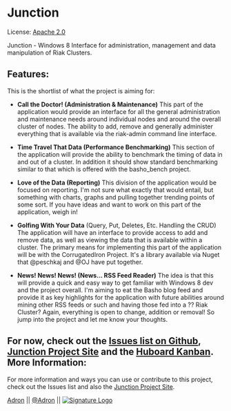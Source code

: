 Junction
========
License: [Apache 2.0](http://www.apache.org/licenses/LICENSE-2.0.html)

Junction - Windows 8 Interface for administration, management and data manipulation of Riak Clusters.

Features:
---
This is the shortlist of what the project is aiming for:

 * **Call the Doctor! (Administration & Maintenance)**
This part of the application would provide an interface for all the general administration and maintenance needs around individual nodes and around the overall cluster of nodes. The ability to add, remove and generally administer everything that is available via the riak-admin command line interface.

 * **Time Travel That Data (Performance Benchmarking)**
This section of the application will provide the ability to benchmark the timing of data in and out of a cluster. In addition it should show standard benchmarking similar to that which is offered with the basho_bench project.

 * **Love of the Data (Reporting)**
This division of the application would be focused on reporting. I'm not sure what exactly that would entail, but something with charts, graphs and pulling together trending points of some sort. If you have ideas and want to work on this part of the application, weigh in!

 * **Golfing With Your Data**
(Query, Put, Deletes, Etc. Handling the CRUD) The application will have an interface to provide access to add and remove data, as well as viewing the data that is available within a cluster. The primary means for implementing this part of the application will be with the CorrugatedIron Project. It's a library available via Nuget that @peschkaj and @OJ have put together.

 * **News! News! News! (News...  RSS Feed Reader)**
The idea is that this will provide a quick and easy way to get familiar with Windows 8 dev and the project overall. I'm aiming to eat the Basho blog feed and provide it as key highlights for the application with future abilities around mining other RSS feeds or such and having those fed into a ??  Riak Cluster? Again, everything is open to change, addition or removal! So jump into the project and let me know your thoughts.

For now, check out the [Issues list on Github](https://github.com/Adron/junction/issues), [Junction Project Site](http://adron.github.io/junction/) and the [Huboard Kanban](http://huboard.com/Adron/junction/board).
More Information:
---
For more information and ways you can use or contribute to this project, check out the Issues list and also the [Junction Project Site](http://adron.github.io/junction/).
    
[Adron](https://github.com/Adron) || [@Adron](http://twitter.com/adron) || [![Signature Logo](http://photos.adron.me/Software/Misc-Images/Logo/i-5zk96td/0/O/AH---Logo-32x32.png)](http://adron.me)
